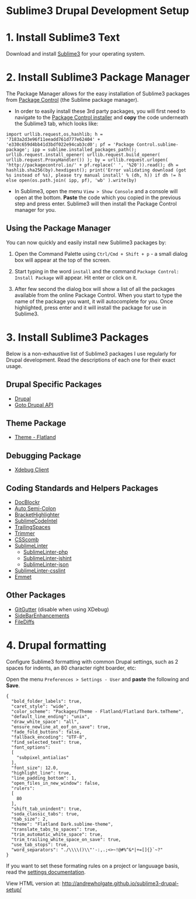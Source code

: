 # Sublime3 Drupal Development Setup

# 1. Install Sublime3 Text

Download and install [Sublime3](http://www.sublimetext.com/3) for your operating system.

# 2. Install Sublime3 Package Manager

The Package Manager allows for the easy installation of Sublime3 packages from [Package Control](https://sublime.wbond.net/) (the Sublime package manager).

- In order to easily install these 3rd party packages, you will first need to navigate to the [Package Control installer](https://sublime.wbond.net/installation#st3) and **copy** the code underneath the Sublime3 tab, which looks like:

```
import urllib.request,os,hashlib; h = '7183a2d3e96f11eeadd761d777e62404' + 'e330c659d4bb41d3bdf022e94cab3cd0'; pf = 'Package Control.sublime-package'; ipp = sublime.installed_packages_path(); urllib.request.install_opener( urllib.request.build_opener( urllib.request.ProxyHandler()) ); by = urllib.request.urlopen( 'http://packagecontrol.io/' + pf.replace(' ', '%20')).read(); dh = hashlib.sha256(by).hexdigest(); print('Error validating download (got %s instead of %s), please try manual install' % (dh, h)) if dh != h else open(os.path.join( ipp, pf), 'wb' ).write(by)
```

- In Sublime3, open the menu `View > Show Console` and a console will open at the bottom. **Paste** the code which you copied in the previous step and press enter. Sublime3 will then install the Package Control manager for you.

## Using the Package Manager

You can now quickly and easily install new Sublime3 packages by:

1. Open the Command Palette using `Ctrl/Cmd + Shift + p` - a small dialog box will appear at the top of the screen.

1. Start typing in the word `install` and the command `Package Control: Install Package` will appear. Hit enter or click on it.

1. After  few second the dialog box will show a list of all the packages available from the online Package Control. When you start to type the name of the package you want, it will autocomplete for you. Once highlighted, press enter and it will install the package for use in Sublime3.

# 3. Install Sublime3 Packages

Below is a non-exhaustive list of Sublime3 packages I use regularly for Drupal development.
Read the descriptions of each one for their exact usage.

## Drupal Specific Packages

- [Drupal](https://sublime.wbond.net/packages/Drupal)
- [Goto Drupal API](https://sublime.wbond.net/packages/Goto%20Drupal%20API)

## Theme Package

- [Theme - Flatland](https://sublime.wbond.net/packages/Theme%20-%20Flatland)

## Debugging Package

- [Xdebug Client](https://sublime.wbond.net/packages/Xdebug%20Client)

## Coding Standards and Helpers Packages

- [DocBlockr](https://sublime.wbond.net/packages/DocBlockr)
- [Auto Semi-Colon](https://sublime.wbond.net/packages/Auto%20Semi-Colon)
- [BracketHighlighter](https://sublime.wbond.net/packages/BracketHighlighter)
- [SublimeCodeIntel](https://sublime.wbond.net/packages/SublimeCodeIntel)
- [TrailingSpaces](https://sublime.wbond.net/packages/TrailingSpaces)
- [Trimmer](https://sublime.wbond.net/packages/Trimmer)
- [CSScomb](https://sublime.wbond.net/packages/CSScomb)
- [SublimeLinter](https://sublime.wbond.net/packages/SublimeLinter)
  - [SublimeLinter-php](https://sublime.wbond.net/packages/SublimeLinter-php)
  - [SublimeLinter-jshint](https://sublime.wbond.net/packages/SublimeLinter-jshint)
  - [SublimeLinter-json](https://sublime.wbond.net/packages/SublimeLinter-json)
- [SublimeLinter-csslint](https://sublime.wbond.net/packages/SublimeLinter-csslint)
- [Emmet](https://sublime.wbond.net/packages/Emmet)

## Other Packages

- [GitGutter](https://sublime.wbond.net/packages/GitGutter) (disable when using XDebug)
- [SideBarEnhancements](https://sublime.wbond.net/packages/SideBarEnhancements)
- [FileDiffs](https://sublime.wbond.net/packages/FileDiffs)

# 4. Drupal formatting

Configure Sublime3 formatting with common Drupal settings, such as 2 spaces for indents, an 80 character right boarder, etc:

Open the menu `Preferences > Settings - User` and **paste** the following and **Save**.

```
{
  "bold_folder_labels": true,
  "caret_style": "wide",
  "color_scheme": "Packages/Theme - Flatland/Flatland Dark.tmTheme",
  "default_line_ending": "unix",
  "draw_white_space": "all",
  "ensure_newline_at_eof_on_save": true,
  "fade_fold_buttons": false,
  "fallback_encoding": "UTF-8",
  "find_selected_text": true,
  "font_options":
  [
    "subpixel_antialias"
  ],
  "font_size": 12.0,
  "highlight_line": true,
  "line_padding_bottom": 1,
  "open_files_in_new_window": false,
  "rulers":
  [
    80
  ],
  "shift_tab_unindent": true,
  "soda_classic_tabs": true,
  "tab_size": 2,
  "theme": "Flatland Dark.sublime-theme",
  "translate_tabs_to_spaces": true,
  "trim_automatic_white_space": true,
  "trim_trailing_white_space_on_save": true,
  "use_tab_stops": true,
  "word_separators": "./\\\\()\\"'-:,.;<>~!@#%^&*|+=[]{}`~?"
}
```

If you want to set these formating rules on a project or languuage basis, read the [settings documentation](http://www.sublimetext.com/docs/3/settings.html).


View HTML version at: http://andrewholgate.github.io/sublime3-drupal-setup/
